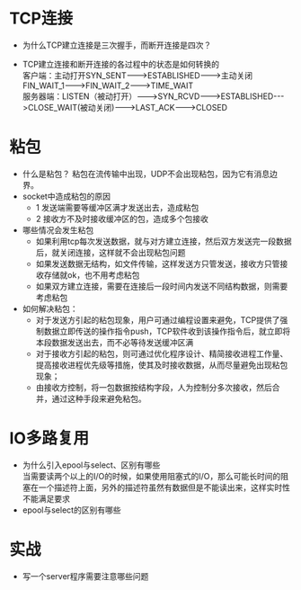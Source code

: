 # TCP连接
* 为什么TCP建立连接是三次握手，而断开连接是四次？  

* TCP建立连接和断开连接的各过程中的状态是如何转换的  
  客户端：主动打开SYN_SENT--->ESTABLISHED--->主动关闭FIN_WAIT_1--->FIN_WAIT_2--->TIME_WAIT  
  服务器端：LISTEN（被动打开）--->SYN_RCVD--->ESTABLISHED--->CLOSE_WAIT(被动关闭)--->LAST_ACK--->CLOSED
  
# 粘包
* 什么是粘包？ 
  粘包在流传输中出现，UDP不会出现粘包，因为它有消息边界。
* socket中造成粘包的原因
  + 1 发送端需要等缓冲区满才发送出去，造成粘包
  + 2 接收方不及时接收缓冲区的包，造成多个包接收
* 哪些情况会发生粘包
  + 如果利用tcp每次发送数据，就与对方建立连接，然后双方发送完一段数据后，就关闭连接，这样就不会出现粘包问题
  + 如果发送数据无结构，如文件传输，这样发送方只管发送，接收方只管接收存储就ok，也不用考虑粘包
  + 如果双方建立连接，需要在连接后一段时间内发送不同结构数据，则需要考虑粘包  
* 如何解决粘包：
  + 对于发送方引起的粘包现象，用户可通过编程设置来避免，TCP提供了强制数据立即传送的操作指令push，TCP软件收到该操作指令后，就立即将本段数据发送出去，而不必等待发送缓冲区满
  + 对于接收方引起的粘包，则可通过优化程序设计、精简接收进程工作量、提高接收进程优先级等措施，使其及时接收数据，从而尽量避免出现粘包现象；
  + 由接收方控制，将一包数据按结构字段，人为控制分多次接收，然后合并，通过这种手段来避免粘包。

# IO多路复用
* 为什么引入epool与select、区别有哪些  
  当需要读两个以上的I/O的时候，如果使用阻塞式的I/O，那么可能长时间的阻塞在一个描述符上面，另外的描述符虽然有数据但是不能读出来，这样实时性不能满足要求
* epool与select的区别有哪些 

# 实战
* 写一个server程序需要注意哪些问题  



